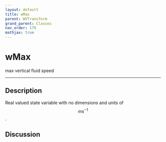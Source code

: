 ```yaml
---
layout: default
title: wMax
parent: WVTransform
grand_parent: Classes
nav_order: 179
mathjax: true
---
```


#  wMax

max vertical fluid speed


---

## Description
Real valued state variable with no dimensions and units of $$m s^{-1}$$.

## Discussion

